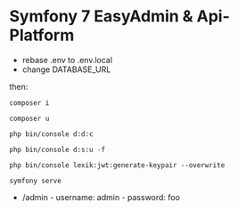 # Symfony 7 EasyAdmin & Api-Platform

- rebase .env to .env.local
- change DATABASE_URL

then:

```
composer i

composer u

php bin/console d:d:c

php bin/console d:s:u -f

php bin/console lexik:jwt:generate-keypair --overwrite

symfony serve
```

- /admin - username: admin - password: foo
